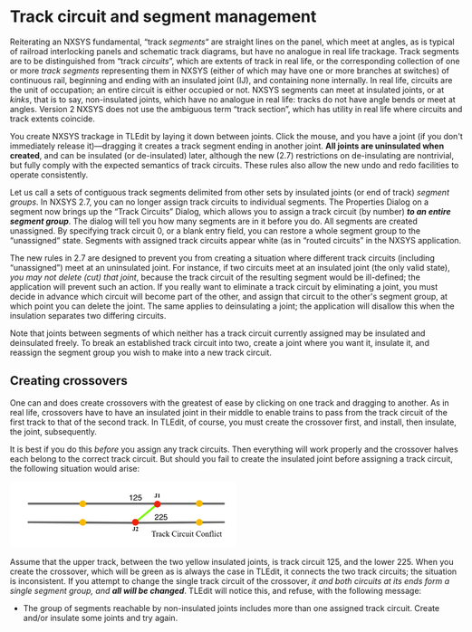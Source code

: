 <style>
 body {max-width:800px;font-size:14px}
 p {font-size:14px}
</style>

# Track circuit and segment management

Reiterating an NXSYS fundamental, “track *segments*“ are straight lines on the panel, which meet at angles, as is typical of railroad interlocking panels and schematic track diagrams, but have no analogue in real life trackage.   Track segments are to be distinguished from “track *circuits*”, which are extents of track in real life, or the corresponding collection of one or more *track segments* representing them in NXSYS (either of which may have one or more branches at switches) of continuous rail, beginning and ending with an insulated joint (IJ), and containing none internally.  In real life, circuits are the unit of occupation; an entire circuit is either occupied or not. NXSYS segments can meet at insulated joints, or at *kinks*, that is to say, non-insulated joints, which have no analogue in real life: tracks do not have angle bends or meet at angles. Version 2 NXSYS does not use the ambiguous term “track section”, which has utility in real life where circuits and track extents coincide.

You create NXSYS trackage in TLEdit by laying it down between joints. Click the mouse, and you have a joint (if you don't immediately release it)—dragging it creates a track segment ending in another joint. **All joints are uninsulated when created**, and can be insulated (or de-insulated) later, although the new (2.7) restrictions on de-insulating are nontrivial, but fully comply with the expected semantics of track circuits.  These rules also allow the new undo and redo facilities to operate consistently.

Let us call a sets of contiguous track segments delimited from other sets by insulated joints (or end of track) *segment groups*.  In NXSYS 2.7, you can no longer assign track circuits to individual segments.  The Properties Dialog on a segment now brings up the “Track Circuits” Dialog, which allows you to assign a track circuit (by number) ***to an entire segment group***.  The dialog will tell you how many segments are in it before you do.  All segments are created unassigned.  By specifying track circuit 0, or a blank entry field, you can restore a whole segment group to the “unassigned“ state.   Segments with assigned track circuits appear white (as in “routed circuits” in the NXSYS application.

The new rules in 2.7 are designed to prevent you from creating a situation where different track circuits (including “unassigned”) meet at an uninsulated joint.  For instance, if two circuits meet at an insulated joint (the only valid state), *you may not delete (cut) that joint*, because the track circuit of the resulting segment would be ill-defined; the application will prevent such an action.  If you really want to eliminate a track circuit by eliminating a joint, you must decide in advance which circuit will become part of the other, and assign that circuit to the other's segment group, at which point you can delete the joint.  The same applies to deinsulating a joint; the application will disallow this when the insulation separates two differing circuits.

Note that joints between segments of which neither has a track circuit currently assigned may be insulated and deinsulated freely.  To break an established track circuit into two, create a joint where you want it, insulate it, and reassign the segment group you wish to make into a new track circuit.

## Creating crossovers

One can and does create crossovers with the greatest of ease by clicking on one track and dragging to another. As in real life, crossovers have to have an insulated joint in their middle to enable trains to pass from the track circuit of the first track to that of the second track.  In TLEdit, of course, you must create the crossover first, and install, then insulate, the joint, subsequently.

It is best if you do this *before* you assign any track circuits.  Then everything will work properly and the crossover halves each belong to the correct track circuit.  But should you fail to create the insulated joint before assigning a track circuit, the following situation would arise:

<img src="CrossoverAnomaly.png" width="400">

Assume that the upper track, between the two yellow insulated joints, is track circuit 125, and the lower 225.  When you create the crossover, which will be green as is always the case in TLEdit, it connects the two track circuits; the situation is inconsistent. If you attempt to change the single track circuit of the crossover, *it and both circuits at its ends form a single segment group, and* ***all will be changed***.  TLEdit will notice this, and refuse, with the following message:

- The group of segments reachable by non-insulated joints includes more than one assigned track circuit. Create and/or insulate some joints and try again.






